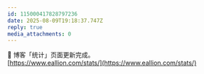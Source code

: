 ```yaml
---
id: 115000417828797236
date: 2025-08-09T19:18:37.747Z
reply: true
media_attachments: 0
---
```


🎉 博客「统计」页面更新完成。  
[https://www.eallion.com/stats/](https://www.eallion.com/stats/)

